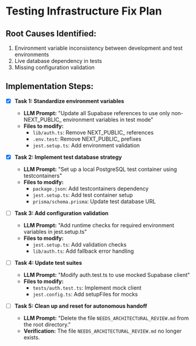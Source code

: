 # Testing Infrastructure Fix Plan

## Root Causes Identified:
1. Environment variable inconsistency between development and test environments
2. Live database dependency in tests
3. Missing configuration validation

## Implementation Steps:

- [x] **Task 1: Standardize environment variables**
  - **LLM Prompt:** "Update all Supabase references to use only non-NEXT_PUBLIC_ environment variables in test mode"
  - **Files to modify:**
    - `lib/auth.ts`: Remove NEXT_PUBLIC_ references
    - `.env.test`: Remove NEXT_PUBLIC_ prefixes
    - `jest.setup.ts`: Add environment validation

- [x] **Task 2: Implement test database strategy**
  - **LLM Prompt:** "Set up a local PostgreSQL test container using testcontainers"
  - **Files to modify:**
    - `package.json`: Add testcontainers dependency
    - `jest.setup.ts`: Add test container setup
    - `prisma/schema.prisma`: Update test database URL

- [ ] **Task 3: Add configuration validation**
  - **LLM Prompt:** "Add runtime checks for required environment variables in jest.setup.ts"
  - **Files to modify:**
    - `jest.setup.ts`: Add validation checks
    - `lib/auth.ts`: Add fallback error handling

- [ ] **Task 4: Update test suites**
  - **LLM Prompt:** "Modify auth.test.ts to use mocked Supabase client"
  - **Files to modify:**
    - `tests/auth.test.ts`: Implement mock client
    - `jest.config.ts`: Add setupFiles for mocks

- [ ] **Task 5: Clean up and reset for autonomous handoff**
  - **LLM Prompt:** "Delete the file `NEEDS_ARCHITECTURAL_REVIEW.md` from the root directory."
  - **Verification:** The file `NEEDS_ARCHITECTURAL_REVIEW.md` no longer exists.